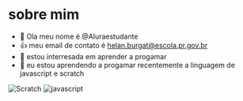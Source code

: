 # sobre mim 
- 👋 Ola meu nome é @Aluraestudante 
- :+1: meu email de contato é helan.burgat@escola.pr.gov.br
- 🌱 estou interresada em aprender a progamar 
- 💞️ eu estou aprendendo a progamar recentemente a linguagem de javascript e scratch 

![Scratch](https://img.shields.io/badge/Scratch-4D97FF?style=for-the-badge&logo=Scratch&logoColor=white)
![javascript](https://img.shields.io/badge/JavaScript-323330?style=for-the-badge&logo=javascript&logoColor=F7DF1E)
